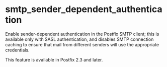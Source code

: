 # smtp_sender_dependent_authentication 


Enable sender-dependent authentication in the Postfix SMTP client; this is
available only with SASL authentication, and disables SMTP connection
caching to ensure that mail from different senders will use the
appropriate credentials.  


This feature is available in Postfix 2.3 and later.



